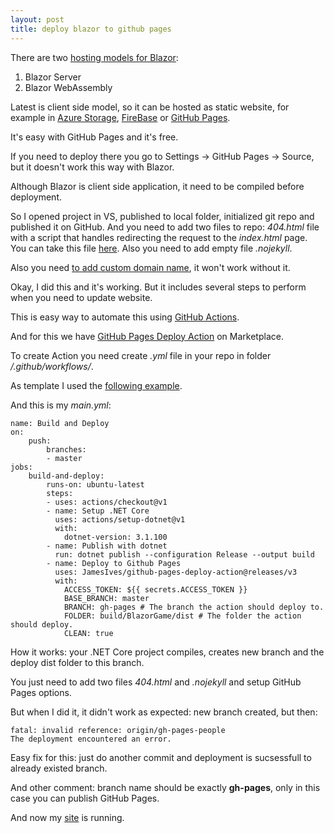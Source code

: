 ```yaml
---
layout: post
title: deploy blazor to github pages
---
```

There are two [hosting models for Blazor](https://docs.microsoft.com/en-us/aspnet/core/blazor/hosting-models?view=aspnetcore-3.1):
1. Blazor Server
2. Blazor WebAssembly

Latest is client side model, so it can be hosted as static website, for example in [Azure Storage](https://docs.microsoft.com/en-us/azure/storage/blobs/storage-blob-static-website), [FireBase](https://firebase.google.com/) or [GitHub Pages](https://pages.github.com/).

It's easy with GitHub Pages and it's free.

If you need to deploy there you go to Settings -> GitHub Pages -> Source, but it doesn't work this way with Blazor. 

Although Blazor is client side application, it need to be compiled before deployment. 

So I opened project in VS, published to local folder, initialized git repo and published it on GitHub. And you need to add two files to repo: <i>404.html</i> file with a script that handles redirecting the request to the <i>index.html</i> page. You can take this file [here](https://github.com/blazor-demo/blazor-demo.github.io/blob/master/404.html). Also you need to add empty file <i>.nojekyll</i>.

Also you need [to add custom domain name](https://alexsolution.com/domain-name/), it won't work without it.

Okay, I did this and it's working. But it includes several steps to perform when you need to update website.

This is easy way to automate this using [GitHub Actions](https://github.com/features/actions).

And for this we have [GitHub Pages Deploy Action](https://github.com/marketplace/actions/deploy-to-github-pages) on Marketplace.

To create Action you need create <i>.yml</i> file in your repo in folder <i>/.github/workflows/</i>.

As template I used the [following example](https://github.com/fernandreu/blazor-pages/blob/master/.github/workflows/gh-pages.yml).

And this is my <i>main.yml</i>:

```
name: Build and Deploy
on: 
    push:
        branches: 
        - master
jobs:
    build-and-deploy:
        runs-on: ubuntu-latest    
        steps:
        - uses: actions/checkout@v1
        - name: Setup .NET Core
          uses: actions/setup-dotnet@v1
          with:
            dotnet-version: 3.1.100
        - name: Publish with dotnet
          run: dotnet publish --configuration Release --output build
        - name: Deploy to Github Pages
          uses: JamesIves/github-pages-deploy-action@releases/v3
          with:
            ACCESS_TOKEN: ${{ secrets.ACCESS_TOKEN }}
            BASE_BRANCH: master
            BRANCH: gh-pages # The branch the action should deploy to.
            FOLDER: build/BlazorGame/dist # The folder the action should deploy.
            CLEAN: true
```
        
How it works: your .NET Core project compiles, creates new branch and the deploy dist folder to this branch.

You just need to add two files <i>404.html</i> and <i>.nojekyll</i> and setup GitHub Pages options.

But when I did it, it didn't work as expected: new branch created, but then:

```
fatal: invalid reference: origin/gh-pages-people
The deployment encountered an error.
```
Easy fix for this: just do another commit and deployment is sucsessfull to already existed branch.

And other comment: branch name should be exactly <b>gh-pages</b>, only in this case you can publish GitHub Pages.

And now my [site](https://thepeoplerating.com/) is running. 
